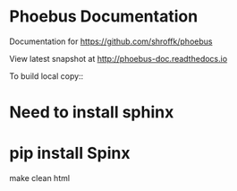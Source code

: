 # Phoebus Documentation

Documentation for https://github.com/shroffk/phoebus

View latest snapshot at http://phoebus-doc.readthedocs.io

To build local copy::

   # Need to install sphinx
   # pip install Spinx

   make clean html
